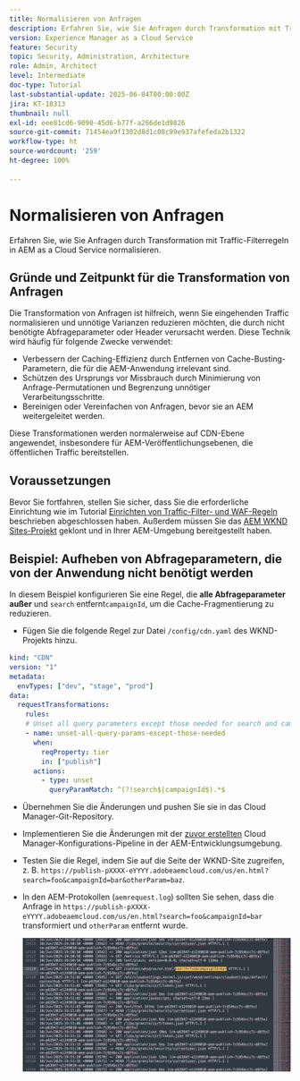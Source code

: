 ```yaml
---
title: Normalisieren von Anfragen
description: Erfahren Sie, wie Sie Anfragen durch Transformation mit Traffic-Filterregeln in AEM as a Cloud Service normalisieren.
version: Experience Manager as a Cloud Service
feature: Security
topic: Security, Administration, Architecture
role: Admin, Architect
level: Intermediate
doc-type: Tutorial
last-substantial-update: 2025-06-04T00:00:00Z
jira: KT-18313
thumbnail: null
exl-id: eee81cd6-9090-45d6-b77f-a266de1d9826
source-git-commit: 71454ea9f1302d8d1c08c99e937afefeda2b1322
workflow-type: ht
source-wordcount: '259'
ht-degree: 100%

---
```


# Normalisieren von Anfragen

Erfahren Sie, wie Sie Anfragen durch Transformation mit Traffic-Filterregeln in AEM as a Cloud Service normalisieren.

## Gründe und Zeitpunkt für die Transformation von Anfragen

Die Transformation von Anfragen ist hilfreich, wenn Sie eingehenden Traffic normalisieren und unnötige Varianzen reduzieren möchten, die durch nicht benötigte Abfrageparameter oder Header verursacht werden. Diese Technik wird häufig für folgende Zwecke verwendet:

- Verbessern der Caching-Effizienz durch Entfernen von Cache-Busting-Parametern, die für die AEM-Anwendung irrelevant sind.
- Schützen des Ursprungs vor Missbrauch durch Minimierung von Anfrage-Permutationen und Begrenzung unnötiger Verarbeitungsschritte.
- Bereinigen oder Vereinfachen von Anfragen, bevor sie an AEM weitergeleitet werden.

Diese Transformationen werden normalerweise auf CDN-Ebene angewendet, insbesondere für AEM-Veröffentlichungsebenen, die öffentlichen Traffic bereitstellen.

## Voraussetzungen

Bevor Sie fortfahren, stellen Sie sicher, dass Sie die erforderliche Einrichtung wie im Tutorial [Einrichten von Traffic-Filter- und WAF-Regeln](../setup.md) beschrieben abgeschlossen haben. Außerdem müssen Sie das [AEM WKND Sites-Projekt](https://github.com/adobe/aem-guides-wknd) geklont und in Ihrer AEM-Umgebung bereitgestellt haben.

## Beispiel: Aufheben von Abfrageparametern, die von der Anwendung nicht benötigt werden

In diesem Beispiel konfigurieren Sie eine Regel, die **alle Abfrageparameter außer** und `search` entfernt`campaignId`, um die Cache-Fragmentierung zu reduzieren.

- Fügen Sie die folgende Regel zur Datei `/config/cdn.yaml` des WKND-Projekts hinzu.

```yaml
kind: "CDN"
version: "1"
metadata:
  envTypes: ["dev", "stage", "prod"]
data:
  requestTransformations:
    rules:
    # Unset all query parameters except those needed for search and campaignId
    - name: unset-all-query-params-except-those-needed
      when:
        reqProperty: tier
        in: ["publish"]
      actions:
        - type: unset
          queryParamMatch: ^(?!search$|campaignId$).*$
```

- Übernehmen Sie die Änderungen und pushen Sie sie in das Cloud Manager-Git-Repository.

- Implementieren Sie die Änderungen mit der [zuvor erstellten](../setup.md#deploy-rules-using-adobe-cloud-manager) Cloud Manager-Konfigurations-Pipeline in der AEM-Entwicklungsumgebung.

- Testen Sie die Regel, indem Sie auf die Seite der WKND-Site zugreifen, z. B. `https://publish-pXXXX-eYYYY.adobeaemcloud.com/us/en.html?search=foo&campaignId=bar&otherParam=baz`.

- In den AEM-Protokollen (`aemrequest.log`) sollten Sie sehen, dass die Anfrage in `https://publish-pXXXX-eYYYY.adobeaemcloud.com/us/en.html?search=foo&campaignId=bar` transformiert und `otherParam` entfernt wurde.

  ![WKND-Anfragetransformation](../assets/how-to/aemrequest-log-transformation.png)
